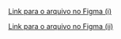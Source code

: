 [Link para o arquivo no Figma (i)](https://www.figma.com/design/qQCBdOTgsxT17CbdT64Pnl/as3_rs_grupo4?node-id=0-1&t=fQWf25lS4i3wksdP-1)

[Link para o arquivo no Figma (ii)](https://www.figma.com/design/qQCBdOTgsxT17CbdT64Pnl/as3_rs_grupo4?node-id=0-1&t=EVb0tHh81J6wFyhd-1)
